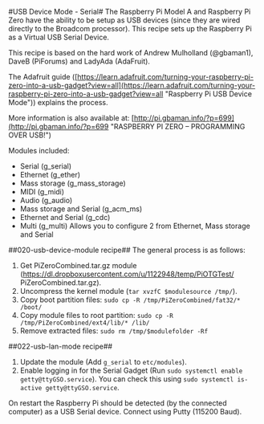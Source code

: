 #USB Device Mode - Serial#
The Raspberry Pi Model A and Raspberry Pi Zero have the ability to be setup as USB devices (since they are wired directly to the Broadcom processor).  This recipe sets up the Raspberry Pi as a Virtual USB Serial Device.

This recipe is based on the hard work of Andrew Mulholland (@gbaman1), DaveB (PiForums) and LadyAda (AdaFruit).

The Adafruit guide ([https://learn.adafruit.com/turning-your-raspberry-pi-zero-into-a-usb-gadget?view=all](https://learn.adafruit.com/turning-your-raspberry-pi-zero-into-a-usb-gadget?view=all "Raspberry Pi USB Device Mode")) explains the process.

More information is also available at:
[http://pi.gbaman.info/?p=699](http://pi.gbaman.info/?p=699 "RASPBERRY PI ZERO – PROGRAMMING OVER USB!")

Modules included:

- Serial (g_serial)
- Ethernet (g_ether)
- Mass storage (g_mass_storage)
- MIDI (g_midi)
- Audio (g_audio)
- Mass storage and Serial (g_acm_ms)
- Ethernet and Serial (g_cdc)
- Multi (g_multi) Allows you to configure 2 from Ethernet, Mass storage and Serial


##020-usb-device-module recipe##
The general process is as follows:

1. Get PiZeroCombined.tar.gz module (https://dl.dropboxusercontent.com/u/1122948/temp/PiOTGTest/
PiZeroCombined.tar.gz).
2. Uncompress the kernel module (`tar xvzfC $modulesource /tmp/`).
3. Copy boot partition files:
	`sudo cp -R /tmp/PiZeroCombined/fat32/* /boot/`
4. Copy module files to root partition:
	`sudo cp -R /tmp/PiZeroCombined/ext4/lib/* /lib/`
5. Remove extracted files:
	`sudo rm /tmp/$modulefolder -Rf`
</pre>

##022-usb-lan-mode recipe##
1. Update the module (Add `g_serial` to `etc/modules`).
2. Enable logging in for the Serial Gadget (Run `sudo systemctl enable getty@ttyGSO.service`).  You can check this using `sudo systemctl is-active getty@ttyGSO.service`.

On restart the Raspberry Pi should be detected (by the connected computer) as a USB Serial device.  Connect using Putty (115200 Baud).

